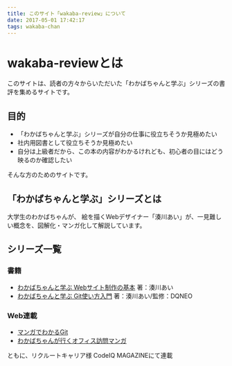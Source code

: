```yaml
---
title: このサイト「wakaba-review」について
date: 2017-05-01 17:42:17
tags: wakaba-chan
---
```


# wakaba-reviewとは
このサイトは、読者の方々からいただいた「わかばちゃんと学ぶ」シリーズの書評を集めるサイトです。

## 目的
- 「わかばちゃんと学ぶ」シリーズが自分の仕事に役立ちそうか見極めたい
- 社内用図書として役立ちそうか見極めたい
- 自分は上級者だから、この本の内容がわかるけれども、初心者の目にはどう映るのか確認したい

そんな方のためのサイトです。

## 「わかばちゃんと学ぶ」シリーズとは
大学生のわかばちゃんが、
絵を描くWebデザイナー「湊川あい」が、一見難しい概念を、図解化・マンガ化して解説しています。

## シリーズ一覧
### 書籍
- [わかばちゃんと学ぶ Webサイト制作の基本](https://www.amazon.co.jp/dp/4863542178/) 著：湊川あい
- [わかばちゃんと学ぶ Git使い方入門](https://www.amazon.co.jp/dp/4863541945/) 著：湊川あい/監修：DQNEO

### Web連載
- [マンガでわかるGit](https://codeiq.jp/magazine/category/git-ai/)
- [わかばちゃんが行くオフィス訪問マンガ](https://codeiq.jp/magazine/category/wakaba_office_2/)

ともに、リクルートキャリア様 CodeIQ MAGAZINEにて連載
